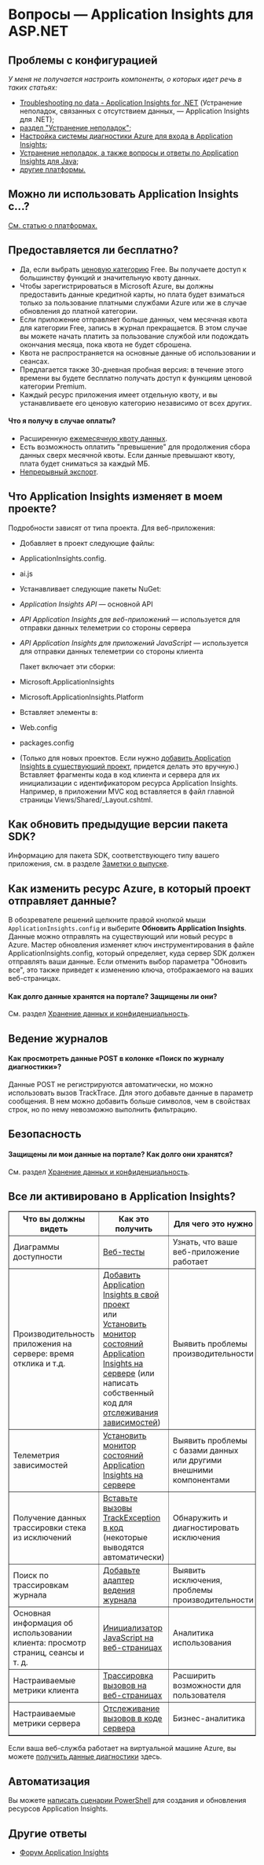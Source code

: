 <properties 
	pageTitle="Устранение неполадок и ответы на вопросы по Application Insights" 
	description="Что-то в Visual Studio Application Insights непонятно или не работает? Попробуйте здесь." 
	services="application-insights" 
    documentationCenter=".net"
	authors="alancameronwills" 
	manager="douge"/>

<tags 
	ms.service="application-insights" 
	ms.workload="mobile" 
	ms.tgt_pltfrm="ibiza" 
	ms.devlang="na" 
	ms.topic="article" 
	ms.date="02/26/2016" 
	ms.author="awills"/>
 
# Вопросы — Application Insights для ASP.NET

## Проблемы с конфигурацией

*У меня не получается настроить компоненты, о которых идет речь в таких статьях:*

* [Troubleshooting no data - Application Insights for .NET](app-insights-asp-net-troubleshoot-no-data.md) (Устранение неполадок, связанных с отсутствием данных, — Application Insights для .NET);
* [раздел "Устранение неполадок"](app-insights-monitor-performance-live-website-now.md#troubleshooting);
* [Настройка системы диагностики Azure для входа в Application Insights](app-insights-azure-diagnostics.md);
* [Устранение неполадок, а также вопросы и ответы по Application Insights для Java](app-insights-java-troubleshoot.md);
* [другие платформы.](app-insights-platforms.md)


## Можно ли использовать Application Insights с...?

[См. статью о платформах.][platforms]


## Предоставляется ли бесплатно?

* Да, если выбрать [ценовую категорию](app-insights-pricing.md) Free. Вы получаете доступ к большинству функций и значительную квоту данных. 
* Чтобы зарегистрироваться в Microsoft Azure, вы должны предоставить данные кредитной карты, но плата будет взиматься только за пользование платными службами Azure или же в случае обновления до платной категории.
* Если приложение отправляет больше данных, чем месячная квота для категории Free, запись в журнал прекращается. В этом случае вы можете начать платить за пользование службой или подождать окончания месяца, пока квота не будет сброшена.
* Квота не распространяется на основные данные об использовании и сеансах.
* Предлагается также 30-дневная пробная версия: в течение этого времени вы будете бесплатно получать доступ к функциям ценовой категории Premium.
* Каждый ресурс приложения имеет отдельную квоту, и вы устанавливаете его ценовую категорию независимо от всех других.

#### Что я получу в случае оплаты?

* Расширенную [ежемесячную квоту данных](https://azure.microsoft.com/pricing/details/application-insights/).
* Есть возможность оплатить "превышение" для продолжения сбора данных сверх месячной квоты. Если данные превышают квоту, плата будет сниматься за каждый МБ.
* [Непрерывный экспорт](app-insights-export-telemetry.md).


## <a name="q14"></a>Что Application Insights изменяет в моем проекте?

Подробности зависят от типа проекта. Для веб-приложения:


+ Добавляет в проект следующие файлы:

 + ApplicationInsights.config.
 + ai.js


+ Устанавливает следующие пакеты NuGet:

 -  *Application Insights API* — основной API

 -  *API Application Insights для веб-приложений* — используется для отправки данных телеметрии со стороны сервера

 -  *API Application Insights для приложений JavaScript* — используется для отправки данных телеметрии со стороны клиента

    Пакет включает эти сборки:

 - Microsoft.ApplicationInsights

 - Microsoft.ApplicationInsights.Platform

+ Вставляет элементы в:

 - Web.config

 - packages.config

+ (Только для новых проектов. Если нужно [добавить Application Insights в существующий проект][start], придется делать это вручную.) Вставляет фрагменты кода в код клиента и сервера для их инициализации с идентификатором ресурса Application Insights. Например, в приложении MVC код вставляется в файл главной страницы Views/Shared/\_Layout.cshtml.


## Как обновить предыдущие версии пакета SDK?

Информацию для пакета SDK, соответствующего типу вашего приложения, см. в разделе [Заметки о выпуске](app-insights-release-notes.md).



## <a name="update"></a>Как изменить ресурс Azure, в который проект отправляет данные?

В обозревателе решений щелкните правой кнопкой мыши `ApplicationInsights.config` и выберите **Обновить Application Insights**. Данные можно отправлять на существующий или новый ресурс в Azure. Мастер обновления изменяет ключ инструментирования в файле ApplicationInsights.config, который определяет, куда сервер SDK должен отправлять ваши данные. Если отменить выбор параметра "Обновить все", это также приведет к изменению ключа, отображаемого на ваших веб-страницах.


#### <a name="data"></a>Как долго данные хранятся на портале? Защищены ли они?

См. раздел [Хранение данных и конфиденциальность][data].

## Ведение журналов

#### <a name="post"></a>Как просмотреть данные POST в колонке «Поиск по журналу диагностики»?

Данные POST не регистрируются автоматически, но можно использовать вызов TrackTrace. Для этого добавьте данные в параметр сообщения. В нем можно добавить больше символов, чем в свойствах строк, но по нему невозможно выполнить фильтрацию.

## Безопасность

#### Защищены ли мои данные на портале? Как долго они хранятся?

См. раздел [Хранение данных и конфиденциальность][data].


## <a name="q17"></a>Все ли активировано в Application Insights?

<table border="1">
<tr><th>Что вы должны видеть</th><th>Как это получить</th><th>Для чего это нужно</th></tr>
<tr><td>Диаграммы доступности</td><td><a href="../app-insights-monitor-web-app-availability/">Веб-тесты</a></td><td>Узнать, что ваше веб-приложение работает</td></tr>
<tr><td>Производительность приложения на сервере: время отклика и т.д.
</td><td><a href="../app-insights-asp-net/">Добавить Application Insights в свой проект</a><br/>или <br/><a href="../app-insights-monitor-performance-live-website-now/">Установить монитор состояний Application Insights на сервере</a> (или написать собственный код для <a href="../app-insights-api-custom-events-metrics/#track-dependency">отслеживания зависимостей</a>)</td><td>Выявить проблемы производительности</td></tr>
<tr><td>Телеметрия зависимостей</td><td><a href="../app-insights-monitor-performance-live-website-now/">Установить монитор состояний Application Insights на сервере</a></td><td>Выявить проблемы с базами данных или другими внешними компонентами</td></tr>
<tr><td>Получение данных трассировки стека из исключений</td><td><a href="../app-insights-search-diagnostic-logs/#exceptions">Вставьте вызовы TrackException в код</a> (некоторые выводятся автоматически)</td><td>Обнаружить и диагностировать исключения</td></tr>
<tr><td>Поиск по трассировкам журнала</td><td><a href="../app-insights-search-diagnostic-logs/">Добавьте адаптер ведения журнала</a></td><td>Выявить исключения, проблемы производительности</td></tr>
<tr><td>Основная информация об использовании клиента: просмотр страниц, сеансы и т.&#160;д.</td><td><a href="../app-insights-javascript/">Инициализатор JavaScript на веб-страницах</a></td><td>Аналитика использования</td></tr>
<tr><td>Настраиваемые метрики клиента</td><td><a href="../app-insights-api-custom-events-metrics/">Трассировка вызовов на веб-страницах</a></td><td>Расширить возможности для пользователя</td></tr>
<tr><td>Настраиваемые метрики сервера</td><td><a href="../app-insights-api-custom-events-metrics/">Отслеживание вызовов в коде сервера</a></td><td>Бизнес-аналитика</td></tr>
</table>

Если ваша веб-служба работает на виртуальной машине Azure, вы можете [получить данные диагностики][azurediagnostic] здесь.

## Автоматизация

Вы можете [написать сценарии PowerShell](app-insights-powershell.md) для создания и обновления ресурсов Application Insights.

## Другие ответы

* [Форум Application Insights](https://social.msdn.microsoft.com/Forums/vstudio/ru-RU/home?forum=ApplicationInsights)


<!--Link references-->

[azurediagnostic]: ../insights-how-to-use-diagnostics.md
[data]: app-insights-data-retention-privacy.md
[platforms]: app-insights-platforms.md
[start]: app-insights-overview.md
[windows]: app-insights-windows-get-started.md

 

<!---HONumber=AcomDC_0420_2016-->